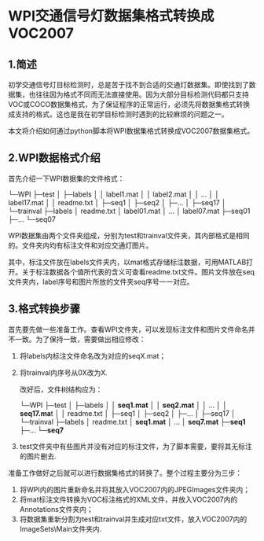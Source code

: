 # WPI交通信号灯数据集格式转换成VOC2007

## 1.简述

初学交通信号灯目标检测时，总是苦于找不到合适的交通灯数据集。即使找到了数据集，也往往因为格式不同而无法直接使用。因为大部分目标检测代码都只支持VOC或COCO数据集格式，为了保证程序的正常运行，必须先将数据集格式转换成支持的格式。这也是我在初学目标检测时遇到的比较麻烦的问题之一。

本文将介绍如何通过python脚本将WPI数据集格式转换成VOC2007数据集格式。

## 2.WPI数据格式介绍

首先介绍一下WPI数据集的文件格式：

└─WPI
    ├─test
    │  ├─labels
    │  │      label1.mat
    │  │      label2.mat
    │  │      ...
    │  │      label17.mat
    │  │      readme.txt
    │  ├─seq1
    │  ├─seq2
    │  ├─...
    │  ├─seq17
    │          
    └─trainval
        ├─labels
        │      readme.txt
        │      label01.mat
        │      ...
        │      label07.mat
        ├─seq01
        ├─...
        └─seq07

WPI数据集由两个文件夹组成，分别为test和trainval文件夹，其内部格式是相同的。文件夹内均有标注文件和对应交通灯图片。

其中，标注文件放在labels文件夹内，以mat格式存储标注数据，可用MATLAB打开。关于标注数据各个值所代表的含义可查看readme.txt文件。图片文件放在seq文件夹内，label序号和图片所放的文件夹seq序号一一对应。

## 3.格式转换步骤

首先要先做一些准备工作。查看WPI文件夹，可以发现标注文件和图片文件命名并不一致。为了保持一致，需要做出相应修改：

1. 将labels内标注文件命名改为对应的seqX.mat；

2. 将trainval内序号从0X改为X.

   改好后，文件树结构应为：

   └─WPI
       ├─test
       │  ├─labels
       │  │      **seq1.mat**
       │  │      **seq2.mat**
       │  │      ...
       │  │      **seq17.ma**t
       │  │      readme.txt
       │  ├─seq1
       │  ├─seq2
       │  ├─...
       │  ├─seq17
       │          
       └─trainval
           ├─labels
           │      readme.txt
           │      **seq1.mat**
           │      ...
           │      **seq7.mat**
           ├─**seq1**
           ├─...
           └─**seq7**

3. test文件夹中有些图片并没有对应的标注文件，为了脚本需要，要将其无标注的图片删去.

准备工作做好之后就可以进行数据集格式的转换了。整个过程主要分为三步：

1. 将WPI内的图片重新命名并将其放入VOC2007内的JPEGImages文件夹内；
2. 将mat标注文件转换为VOC标注格式的XML文件，并放入VOC2007内的Annotations文件夹内；
3. 将数据集重新分割为test和trainval并生成对应txt文件，放入VOC2007内的ImageSets\Main文件夹内.
